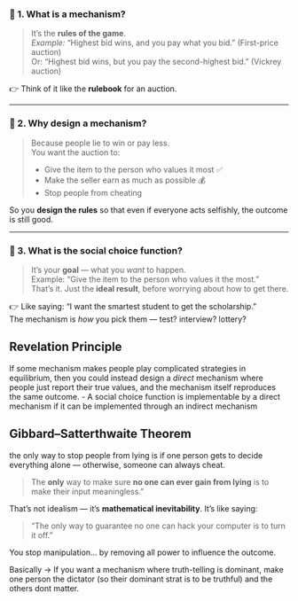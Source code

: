 ### 💬 1. **What is a mechanism?**  
> It’s the **rules of the game**.  
> *Example:* “Highest bid wins, and you pay what you bid.” (First-price auction)  
> Or: “Highest bid wins, but you pay the second-highest bid.” (Vickrey auction)

👉 Think of it like the **rulebook** for an auction.

---

### 💬 2. **Why design a mechanism?**  
> Because people lie to win or pay less.  
> You want the auction to:  
> - Give the item to the person who values it most ✅  
> - Make the seller earn as much as possible 💰  
> - Stop people from cheating  

So you **design the rules** so that even if everyone acts selfishly, the outcome is still good.

---

### 💬 3. **What is the social choice function?**  
> It’s your **goal** — what you *want* to happen.  
> Example: “Give the item to the person who values it the most.”  
> That’s it. Just the **ideal result**, before worrying about how to get there.

👉 Like saying: “I want the smartest student to get the scholarship.”  
The mechanism is *how* you pick them — test? interview? lottery?


## **Revelation Principle**
If some mechanism makes people play complicated strategies in equilibrium, then you could instead design a _direct_ mechanism where people just report their true values, and the mechanism itself reproduces the same outcome.
	- A social choice function is implementable by a direct mechanism if it can be implemented through an indirect mechanism

## **Gibbard–Satterthwaite Theorem**
the only way to stop people from lying is if one person gets to decide everything alone — otherwise, someone can always cheat.

> The **only** way to make sure **no one can ever gain from lying** is to make their input meaningless.”

That’s not idealism — it’s **mathematical inevitability**.
It’s like saying:

> “The only way to guarantee no one can hack your computer is to turn it off.”

You stop manipulation… by removing all power to influence the outcome.

Basically -> If you want a mechanism where truth-telling is dominant, make one person the dictator (so their dominant strat is to be truthful) and the others dont matter.
